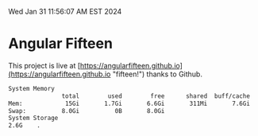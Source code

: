 Wed Jan 31 11:56:07 AM EST 2024

# Angular Fifteen


This project is live at [https://angularfifteen.github.io](https://angularfifteen.github.io "fifteen!") thanks to Github.

```bash
System Memory
               total        used        free      shared  buff/cache   available
Mem:            15Gi       1.7Gi       6.6Gi       311Mi       7.6Gi        13Gi
Swap:          8.0Gi          0B       8.0Gi
System Storage
2.6G	.
```
```bash
